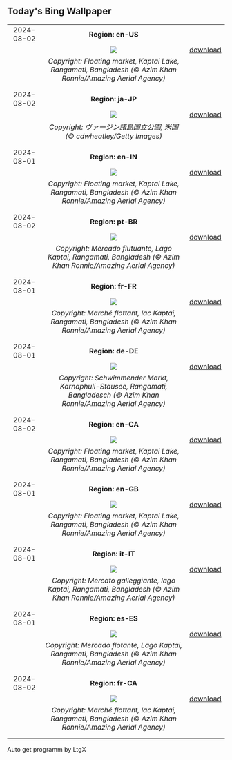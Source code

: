 ## Today's Bing Wallpaper
|      |      |      |
| :----: | :----: | :----: |
|2024-08-02|**Region: en-US**||
||![](https://www.bing.com/th?id=OHR.KaptaiLake_EN-US6490685268_UHD.jpg&pid=hp&w=1152&h=648&rs=1&c=4)| [download](https://www.bing.com/th?id=OHR.KaptaiLake_EN-US6490685268_UHD.jpg)|
||*Copyright: Floating market, Kaptai Lake, Rangamati, Bangladesh (© Azim Khan Ronnie/Amazing Aerial Agency)*
||
|||
|2024-08-02|**Region: ja-JP**||
||![](https://www.bing.com/th?id=OHR.TrunkBay_JA-JP8109492475_UHD.jpg&pid=hp&w=1152&h=648&rs=1&c=4)| [download](https://www.bing.com/th?id=OHR.TrunkBay_JA-JP8109492475_UHD.jpg)|
||*Copyright: ヴァージン諸島国立公園, 米国 (© cdwheatley/Getty Images)*
||
|||
|2024-08-01|**Region: en-IN**||
||![](https://www.bing.com/th?id=OHR.KaptaiLake_EN-IN2191483743_UHD.jpg&pid=hp&w=1152&h=648&rs=1&c=4)| [download](https://www.bing.com/th?id=OHR.KaptaiLake_EN-IN2191483743_UHD.jpg)|
||*Copyright: Floating market, Kaptai Lake, Rangamati, Bangladesh (© Azim Khan Ronnie/Amazing Aerial Agency)*
||
|||
|2024-08-02|**Region: pt-BR**||
||![](https://www.bing.com/th?id=OHR.KaptaiLake_PT-BR8351405372_UHD.jpg&pid=hp&w=1152&h=648&rs=1&c=4)| [download](https://www.bing.com/th?id=OHR.KaptaiLake_PT-BR8351405372_UHD.jpg)|
||*Copyright: Mercado flutuante, Lago Kaptai, Rangamati, Bangladesh (© Azim Khan Ronnie/Amazing Aerial Agency)*
||
|||
|2024-08-01|**Region: fr-FR**||
||![](https://www.bing.com/th?id=OHR.KaptaiLake_FR-FR1329932845_UHD.jpg&pid=hp&w=1152&h=648&rs=1&c=4)| [download](https://www.bing.com/th?id=OHR.KaptaiLake_FR-FR1329932845_UHD.jpg)|
||*Copyright: Marché flottant, lac Kaptai, Rangamati, Bangladesh (© Azim Khan Ronnie/Amazing Aerial Agency)*
||
|||
|2024-08-01|**Region: de-DE**||
||![](https://www.bing.com/th?id=OHR.KaptaiLake_DE-DE6482554434_UHD.jpg&pid=hp&w=1152&h=648&rs=1&c=4)| [download](https://www.bing.com/th?id=OHR.KaptaiLake_DE-DE6482554434_UHD.jpg)|
||*Copyright: Schwimmender Markt, Karnaphuli-Stausee, Rangamati, Bangladesch (© Azim Khan Ronnie/Amazing Aerial Agency)*
||
|||
|2024-08-02|**Region: en-CA**||
||![](https://www.bing.com/th?id=OHR.KaptaiLake_EN-CA6019136030_UHD.jpg&pid=hp&w=1152&h=648&rs=1&c=4)| [download](https://www.bing.com/th?id=OHR.KaptaiLake_EN-CA6019136030_UHD.jpg)|
||*Copyright: Floating market, Kaptai Lake, Rangamati, Bangladesh (© Azim Khan Ronnie/Amazing Aerial Agency)*
||
|||
|2024-08-01|**Region: en-GB**||
||![](https://www.bing.com/th?id=OHR.KaptaiLake_EN-GB8876933727_UHD.jpg&pid=hp&w=1152&h=648&rs=1&c=4)| [download](https://www.bing.com/th?id=OHR.KaptaiLake_EN-GB8876933727_UHD.jpg)|
||*Copyright: Floating market, Kaptai Lake, Rangamati, Bangladesh (© Azim Khan Ronnie/Amazing Aerial Agency)*
||
|||
|2024-08-01|**Region: it-IT**||
||![](https://www.bing.com/th?id=OHR.KaptaiLake_IT-IT3135317683_UHD.jpg&pid=hp&w=1152&h=648&rs=1&c=4)| [download](https://www.bing.com/th?id=OHR.KaptaiLake_IT-IT3135317683_UHD.jpg)|
||*Copyright: Mercato galleggiante, lago Kaptai, Rangamati, Bangladesh (© Azim Khan Ronnie/Amazing Aerial Agency)*
||
|||
|2024-08-01|**Region: es-ES**||
||![](https://www.bing.com/th?id=OHR.KaptaiLake_ES-ES3810492985_UHD.jpg&pid=hp&w=1152&h=648&rs=1&c=4)| [download](https://www.bing.com/th?id=OHR.KaptaiLake_ES-ES3810492985_UHD.jpg)|
||*Copyright: Mercado flotante, Lago Kaptai, Rangamati, Bangladesh (© Azim Khan Ronnie/Amazing Aerial Agency)*
||
|||
|2024-08-02|**Region: fr-CA**||
||![](https://www.bing.com/th?id=OHR.KaptaiLake_FR-CA6950833575_UHD.jpg&pid=hp&w=1152&h=648&rs=1&c=4)| [download](https://www.bing.com/th?id=OHR.KaptaiLake_FR-CA6950833575_UHD.jpg)|
||*Copyright: Marché flottant, lac Kaptai, Rangamati, Bangladesh (© Azim Khan Ronnie/Amazing Aerial Agency)*
||
|||

Auto get programm by LtgX
